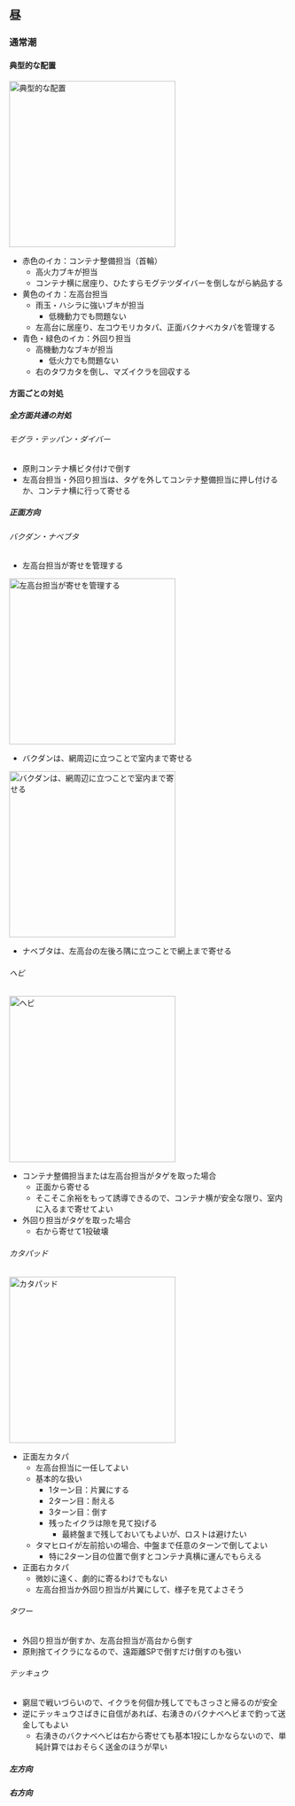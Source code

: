 ## 昼

### 通常潮

#### 典型的な配置

<img src="https://github.com/user-attachments/assets/303fd966-e861-4180-9ceb-215a434b3042" alt="典型的な配置" width="300" />

- 赤色のイカ：コンテナ整備担当（首輪）
  - 高火力ブキが担当
  - コンテナ横に居座り、ひたすらモグテツダイバーを倒しながら納品する
- 黄色のイカ：左高台担当
  - 雨玉・ハシラに強いブキが担当
    - 低機動力でも問題ない
  - 左高台に居座り、左コウモリカタパ、正面バクナベカタパを管理する
- 青色・緑色のイカ：外回り担当
  - 高機動力なブキが担当
    - 低火力でも問題ない
  - 右のタワカタを倒し、マズイクラを回収する

#### 方面ごとの対処

##### 全方面共通の対処

###### モグラ・テッパン・ダイバー

- 原則コンテナ横ビタ付けで倒す
- 左高台担当・外回り担当は、タゲを外してコンテナ整備担当に押し付けるか、コンテナ横に行って寄せる

##### 正面方向

###### バクダン・ナベブタ

- 左高台担当が寄せを管理する

<img src="https://github.com/user-attachments/assets/5f6b3b98-4267-459b-bf8d-e1c2b3387a4e" alt="左高台担当が寄せを管理する" width="300" />

- バクダンは、網周辺に立つことで室内まで寄せる

<img src="https://github.com/user-attachments/assets/d7363141-8754-4637-a967-6c49a79e639c" alt="バクダンは、網周辺に立つことで室内まで寄せる" width="300" />

- ナベブタは、左高台の左後ろ隅に立つことで網上まで寄せる

###### ヘビ

<img src="https://github.com/user-attachments/assets/d543da00-7852-420a-b08f-25ddc9e77203" alt="ヘビ" width="300" />

- コンテナ整備担当または左高台担当がタゲを取った場合
  - 正面から寄せる
  - そこそこ余裕をもって誘導できるので、コンテナ横が安全な限り、室内に入るまで寄せてよい
- 外回り担当がタゲを取った場合
  - 右から寄せて1投破壊

###### カタパッド

<img src="https://github.com/user-attachments/assets/14c03e40-c6cc-419d-9e62-a7eea7ccda4b" alt="カタパッド" width="300" />

- 正面左カタパ
  - 左高台担当に一任してよい
  - 基本的な扱い
    - 1ターン目：片翼にする
    - 2ターン目：耐える
    - 3ターン目：倒す
    - 残ったイクラは隙を見て投げる
      - 最終盤まで残しておいてもよいが、ロストは避けたい
  - タマヒロイが左前拾いの場合、中盤まで任意のターンで倒してよい
    - 特に2ターン目の位置で倒すとコンテナ真横に運んでもらえる
- 正面右カタパ
  - 微妙に遠く、劇的に寄るわけでもない
  - 左高台担当か外回り担当が片翼にして、様子を見てよさそう

###### タワー

- 外回り担当が倒すか、左高台担当が高台から倒す
- 原則捨てイクラになるので、遠距離SPで倒すだけ倒すのも強い

###### テッキュウ

- 窮屈で戦いづらいので、イクラを何個か残してでもさっさと帰るのが安全
- 逆にテッキュウさばきに自信があれば、右湧きのバクナベヘビまで釣って送金してもよい
  - 右湧きのバクナベヘビは右から寄せても基本1投にしかならないので、単純計算ではおそらく送金のほうが早い

##### 左方向

##### 右方向
